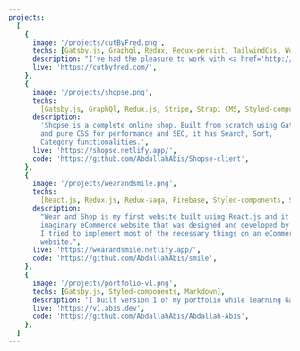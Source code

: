 ```yaml
---
projects:
  [
    {
      image: '/projects/cutByFred.png',
      techs: [Gatsby.js, Graphql, Redux, Redux-persist, TailwindCss, Wordpress CMS],
      description: "I've had the pleasure to work with <a href='http://standby.pa-th.com/' target='_blank'>PATH</a> to build an online presence for Cut By Fred where they can sell their products and allow clients to book appointments, I handled most of the UI, Functionality, and API calls while PATH has handled wordpress CMS and some of the UI details."  ,
      live: 'https://cutbyfred.com/',
    },
    {
      image: '/projects/shopse.png',
      techs:
        [Gatsby.js, GraphQl, Redux.js, Stripe, Strapi CMS, Styled-components],
      description:
        'Shopse is a complete online shop. Built from scratch using Gatsby
        and pure CSS for performance and SEO, it has Search, Sort,
        Category functionalities.',
      live: 'https://shopse.netlify.app/',
      code: 'https://github.com/AbdallahAbis/Shopse-client',
    },
    {
      image: '/projects/wearandsmile.png',
      techs:
        [React.js, Redux.js, Redux-saga, Firebase, Styled-components, Stripe],
      description:
        "Wear and Shop is my first website built using React.js and it's an
        imaginary eCommerce website that was designed and developed by me.
        I tried to implement most of the necessary things on an eCommerce
        website.",
      live: 'https://wearandsmile.netlify.app/',
      code: 'https://github.com/AbdallahAbis/smile',
    },
    {
      image: '/projects/portfolio-v1.png',
      techs: [Gatsby.js, Styled-components, Markdown],
      description: 'I built version 1 of my portfolio while learning Gatsby.js, the portfolio has bunch of CSS animations and it was re-designed by me as the design was inspired but another person.',
      live: 'https://v1.abis.dev',
      code: 'https://github.com/AbdallahAbis/Abdallah-Abis',
    },
  ]
---
```

